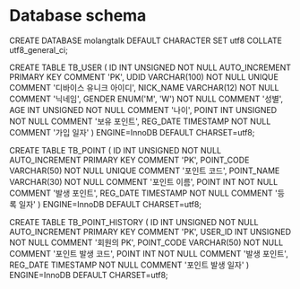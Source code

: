 # Database schema

CREATE DATABASE molangtalk DEFAULT CHARACTER SET utf8 COLLATE utf8_general_ci;

CREATE TABLE TB_USER (
    ID INT UNSIGNED NOT NULL AUTO_INCREMENT PRIMARY KEY COMMENT 'PK',
    UDID VARCHAR(100) NOT NULL UNIQUE COMMENT '디바이스 유니크 아이디',
    NICK_NAME VARCHAR(12) NOT NULL COMMENT '닉네임',
    GENDER ENUM('M', 'W') NOT NULL COMMENT '성별',
    AGE INT UNSIGNED NOT NULL COMMENT '나이',
    POINT INT UNSIGNED NOT NULL COMMENT '보유 포인트',
    REG_DATE TIMESTAMP NOT NULL COMMENT '가입 일자'
) ENGINE=InnoDB DEFAULT CHARSET=utf8;

CREATE TABLE TB_POINT (
    ID INT UNSIGNED NOT NULL AUTO_INCREMENT PRIMARY KEY COMMENT 'PK',
    POINT_CODE VARCHAR(50) NOT NULL UNIQUE COMMENT '포인트 코드',
    POINT_NAME VARCHAR(30) NOT NULL COMMENT '포인트 이름',
    POINT INT NOT NULL COMMENT '발생 포인트',
    REG_DATE TIMESTAMP NOT NULL COMMENT '등록 일자'
) ENGINE=InnoDB DEFAULT CHARSET=utf8;

CREATE TABLE TB_POINT_HISTORY (
    ID INT UNSIGNED NOT NULL AUTO_INCREMENT PRIMARY KEY COMMENT 'PK',
    USER_ID INT UNSIGNED NOT NULL COMMENT '회원의 PK',
    POINT_CODE VARCHAR(50) NOT NULL COMMENT '포인트 발생 코드',
    POINT INT NOT NULL COMMENT '발생 포인트',
    REG_DATE TIMESTAMP NOT NULL COMMENT '포인트 발생 일자'
) ENGINE=InnoDB DEFAULT CHARSET=utf8;
